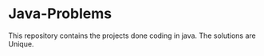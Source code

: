 # Java-Problems
This repository contains the projects done coding in java.
The solutions are Unique.
